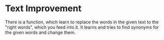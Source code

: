 # Text Improvement
There is a function, which learn to replace the words in the given text to the "right words", which you feed into it.
It learns and tries to find synonyms for the given words and change them.
